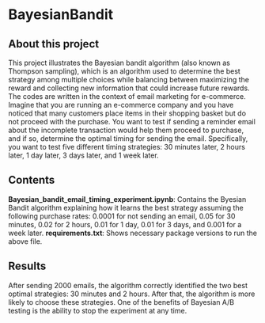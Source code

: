 # BayesianBandit
## About this project
This project illustrates the Bayesian bandit algorithm (also known as Thompson sampling), which is an algorithm used to determine the best strategy among multiple choices while balancing between maximizing the reward and collecting new information that could increase future rewards. The codes are written in the context of email marketing for e-commerce. Imagine that you are running an e-commerce company and you have noticed that many customers place items in their shopping basket but do not proceed with the purchase. You want to test if sending a reminder email about the incomplete transaction would help them proceed to purchase, and if so, determine the optimal timing for sending the email. Specifically, you want to test five different timing strategies: 30 minutes later, 2 hours later, 1 day later, 3 days later, and 1 week later.

## Contents
**Bayesian_bandit_email_timing_experiment.ipynb**: Contains the Byesian Bandit algorithm explaining how it learns the best strategy assuming the following purchase rates: 0.0001 for not sending an email, 0.05 for 30 minutes, 0.02 for 2 hours, 0.01 for 1 day, 0.01 for 3 days, and 0.001 for a week later. 
**requirements.txt**: Shows necessary package versions to run the above file.

## Results
After sending 2000 emails, the algorithm correctly identified the two best optimal strategies: 30 minutes and 2 hours. After that, the algorithm is more likely to choose these strategies. One of the benefits of Bayesian A/B testing is the ability to stop the experiment at any time.
